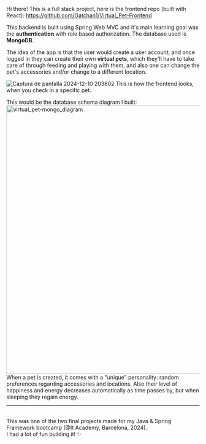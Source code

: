 Hi there!
This is a full stack project, here is the frontend repo (built with React): https://github.com/Gatchan1/Virtual_Pet-Frontend

This backend is built using Spring Web MVC and it's main learning goal was the **authentication** with role based authorization.
The database used is **MongoDB**.

The idea of the app is that the user would create a user account, and once logged in they can create their own **virtual pets**, 
which they'll have to take care of through feeding and playing with them, and also one can change the pet's accessories and/or change to a different location.

![Captura de pantalla 2024-12-10 203802](https://github.com/user-attachments/assets/230641cf-50e9-40ba-bd98-859db7fafc35)
This is how the frontend looks, when you check in a specific pet.

This would be the database schema diagram I built:\
<img src="https://github.com/user-attachments/assets/ed79d911-794d-4f9b-82a9-468dbac42a6d" alt="virtual_pet-mongo_diagram" width="700">\
When a pet is created, it comes with a "unique" personality: random preferences regarding accessories and locations.
Also their level of happiness and energy decreases automatically as time passes by, but when sleeping they regain energy.

---
\
This was one of the two final projects made for my Java & Spring Framework bootcamp (@It Academy, Barcelona, 2024).  \
I had a lot of fun building it! ✨
